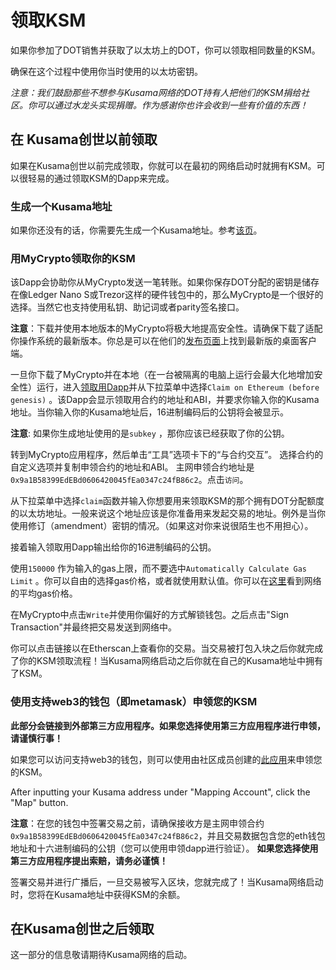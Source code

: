 # 领取KSM

如果你参加了DOT销售并获取了以太坊上的DOT，你可以领取相同数量的KSM。

确保在这个过程中使用你当时使用的以太坊密钥。

*注意：我们鼓励那些不想参与Kusama网络的DOT持有人把他们的KSM捐给社区。你可以通过水龙头实现捐赠。作为感谢你也许会收到一些有价值的东西！*

## 在 Kusama创世以前领取

如果在Kusama创世以前完成领取，你就可以在最初的网络启动时就拥有KSM。可以很轻易的通过领取KSM的Dapp来完成。

### 生成一个Kusama地址

如果你还没有的话，你需要先生成一个Kusama地址。参考[该页](./claims.md)。

### 用MyCrypto领取你的KSM

该Dapp会协助你从MyCrypto发送一笔转账。如果你保存DOT分配的密钥是储存在像Ledger Nano S或Trezor这样的硬件钱包中的，那么MyCrypto是一个很好的选择。当然它也支持使用私钥、助记词或者parity签名接口。

**注意**：下载并使用本地版本的MyCrypto将极大地提高安全性。请确保下载了适配你操作系统的最新版本。你总是可以在他们的[发布页面](https://github.com/MyCryptoHQ/MyCrypto/releases)上找到最新版的桌面客户端。

一旦你下载了MyCrypto并在本地（在一台被隔离的电脑上运行会最大化地增加安全性）运行，进入[领取用Dapp](https://claim.kusama.network)并从下拉菜单中选择`Claim on Ethereum (before genesis)` 。该Dapp会显示领取用合约的地址和ABI，并要求你输入你的Kusama地址。当你输入你的Kusama地址后，16进制编码后的公钥将会被显示。

**注意**: 如果你生成地址使用的是`subkey` ，那你应该已经获取了你的公钥。

转到MyCrypto应用程序，然后单击“工具”选项卡下的“与合约交互”。 选择合约的自定义选项并复制申领合约的地址和ABI。 主网申领合约地址是` 0x9a1B58399EdEBd0606420045fEa0347c24fB86c2 `。点击`访问`。

从下拉菜单中选择`claim`函数并输入你想要用来领取KSM的那个拥有DOT分配额度的以太坊地址。一般来说这个地址应该是你准备用来发起交易的地址。例外是当你使用修订（amendment）密钥的情况。（如果这对你来说很陌生也不用担心）。

接着输入领取用Dapp输出给你的16进制编码的公钥。

使用`150000` 作为输入的gas上限，而不要选中`Automatically Calculate Gas Limit` 。你可以自由的选择gas价格，或者就使用默认值。你可以在[这里](https://www.ethgasstation.info/)看到网络的平均gas价格。

在MyCrypto中点击`Write`并使用你偏好的方式解锁钱包。之后点击"Sign Transaction"并最终把交易发送到网络中。

你可以点击链接以在Etherscan上查看你的交易。当交易被打包入块之后你就完成了你的KSM领取流程！当Kusama网络启动之后你就在自己的Kusama地址中拥有了KSM。

### 使用支持web3的钱包（即metamask）申领您的KSM

**此部分会链接到外部第三方应用程序。如果您选择使用第三方应用程序进行申领，请谨慎行事！**

如果您可以访问支持web3的钱包，则可以使用由社区成员创建的[此应用](http://m.maiziqianbao.net/eth/mapping)来申领您的KSM。

After inputting your Kusama address under "Mapping Account", click the "Map" button.

**注意**：在您的钱包中签署交易之前，请确保接收方是主网申领合约` 0x9a1B58399EdEBd0606420045fEa0347c24fB86c2 `，并且交易数据包含您的eth钱包地址和十六进制编码的公钥（您可以使用申领dapp进行验证）。 **如果您选择使用第三方应用程序提出索赔，请务必谨慎！**

签署交易并进行广播后，一旦交易被写入区块，您就完成了！当Kusama网络启动时，您将在Kusama地址中获得KSM的余额。

## 在Kusama创世之后领取

这一部分的信息敬请期待Kusama网络的启动。

